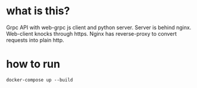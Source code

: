 # what is this?
Grpc API with web-grpc js client and python server. 
Server is behind nginx. Web-client knocks through https.
Nginx has reverse-proxy to convert requests into plain http.

# how to run
```
docker-compose up --build
```